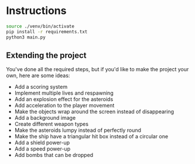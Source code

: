 # Instructions

```bash
source ./venv/bin/activate
pip install -r requirements.txt
python3 main.py
```

## Extending the project

You've done all the required steps, but if you'd like to make the project your own, here are some ideas:

- Add a scoring system
- Implement multiple lives and respawning
- Add an explosion effect for the asteroids
- Add acceleration to the player movement
- Make the objects wrap around the screen instead of disappearing
- Add a background image
- Create different weapon types
- Make the asteroids lumpy instead of perfectly round
- Make the ship have a triangular hit box instead of a circular one
- Add a shield power-up
- Add a speed power-up
- Add bombs that can be dropped
